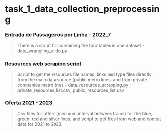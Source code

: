 # task_1_data_collection_preprocessing

### Entrada de Passageiros por Linha - 2022_7
> There is a script for combining the four tables in one dataset - data_wrangling_endo.py

### Resources web scraping script
> Script to get the resources file names, links and type files directly from the main data source (public metro lines) and from private companies metro lines - data_resources_scrapping.py ; private_resources_list.csv, public_resources_list.csv

### Oferta 2021 - 2023
> Csv files for offers (minimum interval between trains) for the blue, green, red and silver lines, and script to get files from web and concat data for 2021 to 2023.
